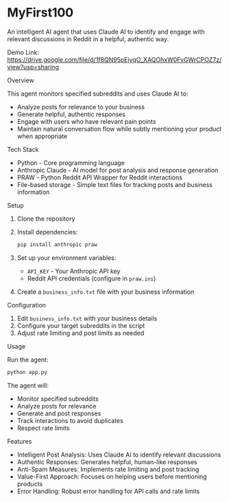 # MyFirst100

An intelligent AI agent that uses Claude AI to identify and engage with relevant discussions in Reddit in a helpful, authentic way.

Demo Link: https://drive.google.com/file/d/1f8QN95pEjyqO_XAQOhxW0FvGWrCPOZ7z/view?usp=sharing

Overview

This agent monitors specified subreddits and uses Claude AI to:
- Analyze posts for relevance to your business
- Generate helpful, authentic responses
- Engage with users who have relevant pain points
- Maintain natural conversation flow while subtly mentioning your product when appropriate

Tech Stack

- Python - Core programming language
- Anthropic Claude - AI model for post analysis and response generation
- PRAW - Python Reddit API Wrapper for Reddit interactions
- File-based storage - Simple text files for tracking posts and business information

Setup

1. Clone the repository
2. Install dependencies:
   ```bash
   pip install anthropic praw
   ```
3. Set up your environment variables:
   - `API_KEY` - Your Anthropic API key
   - Reddit API credentials (configure in `praw.ini`)

4. Create a `business_info.txt` file with your business information

Configuration

1. Edit `business_info.txt` with your business details
2. Configure your target subreddits in the script
3. Adjust rate limiting and post limits as needed

Usage

Run the agent:
```bash
python app.py
```

The agent will:
- Monitor specified subreddits
- Analyze posts for relevance
- Generate and post responses
- Track interactions to avoid duplicates
- Respect rate limits

Features

- Intelligent Post Analysis: Uses Claude AI to identify relevant discussions
- Authentic Responses: Generates helpful, human-like responses
- Anti-Spam Measures: Implements rate limiting and post tracking
- Value-First Approach: Focuses on helping users before mentioning products
- Error Handling: Robust error handling for API calls and rate limits
